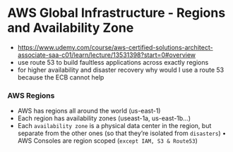 # AWS Global Infrastructure - Regions and Availability Zone
- https://www.udemy.com/course/aws-certified-solutions-architect-associate-saa-c01/learn/lecture/13531398?start=0#overview
- use route 53 to build faultless applications across exactly regions
- for higher availability and disaster recovery why would I use a route 53 because the ECB cannot help
### AWS Regions
- AWS has regions all around the world (us-east-1)
- Each region has availability zones (useast-1a, us-east-1b…)
- Each ```availability zone``` is a physical data center in the region, but separate from the other ones (so that they’re isolated from ```disasters```)
• AWS Consoles are region scoped (```except IAM, S3 & Route53```)
